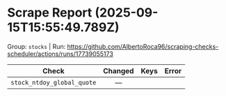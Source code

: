 # Scrape Report (2025-09-15T15:55:49.789Z)

Group: `stocks`  |  Run: https://github.com/AlbertoRoca96/scraping-checks-scheduler/actions/runs/17739055173

| Check | Changed | Keys | Error |
|---|:---:|:--|:--|
| `stock_ntdoy_global_quote` | — |  |  |
